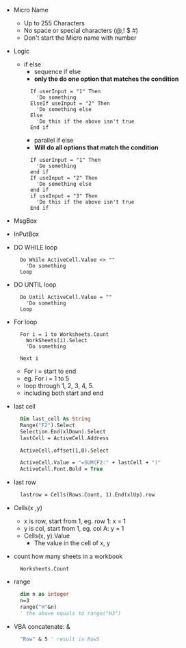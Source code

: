 - Micro Name

  - Up to 255 Characters
  - No space or special characters (@,! $ #)
  - Don't start the Micro name with number

- Logic

  - if else
    - sequence if else
    - **only the do one option that matches the condition**
    ```VB
      If userInput = "1" Then
        'Do something
      ElseIf useInput = "2" Then
        'Do something else
      Else
        'Do this if the above isn't true
      End if
    ```
    - parallel if else
    - **Will do all options that match the condition**
    ```VB
      If userInput = "1" Then
        'Do something
      end if
      If useInput = "2" Then
        'Do something else
      end if
      if useInput = "3" Then
        'Do this if the above isn't true
      End if
    ```

- MsgBox
- InPutBox

- DO WHILE loop

  ```VB
    Do While ActiveCell.Value <> ""
      'Do something
    Loop
  ```

- DO UNTIL loop

  ```VB
    Do Until ActiveCell.Value = ""
      'Do something
    Loop
  ```

- For loop

  ```VB
    For i = 1 to Worksheets.Count
      WorkSheets(i).Select
      'Do something

    Next i
  ```

  - For i = start to end
  - eg. For i = 1 to 5
  - loop through 1, 2, 3, 4, 5.
  - including both start and end

- last cell

  ```vb
    Dim last_cell As String
    Range("F2").Select
    Selection.End(xlDown).Select
    lastCell = ActiveCell.Address

    ActiveCell.offset(1,0).Select

    ActiveCell.Value = "=SUM(F2:" + lastCell + ")"
    ActiveCell.Font.Bold = True
  ```

- last row

  ```vb
    lastrow = Cells(Rows.Count, 1).End(xlUp).row
  ```

- Cells(x ,y)

  - x is row, start from 1, eg. row 1: x = 1
  - y is col, start from 1, eg. col A: y = 1
  - Cells(x, y).Value
    - The value in the cell of x, y

- count how many sheets in a workbook

  ```VB
    Worksheets.Count
  ```

- range

  ```vb
    dim n as integer
    n=3
    range("H"&n)
    ' the above equals to range("H3")
  ```

- VBA concatenate: &
  ```vb
    "Row" & 5 ' result is Row5
  ```
